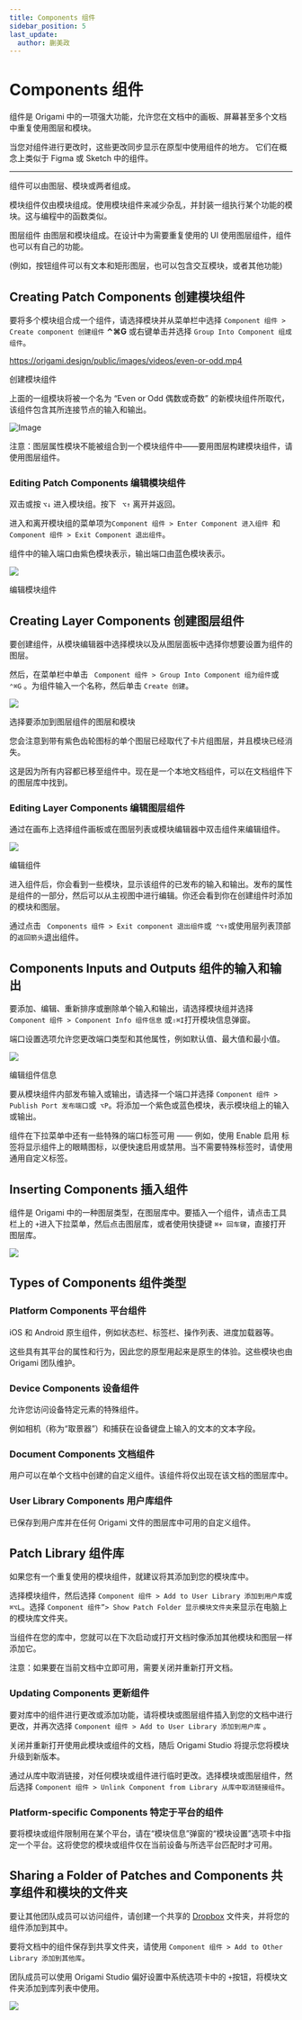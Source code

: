 ```yaml
---
title: Components 组件
sidebar_position: 5
last_update:
  author: 蒯美政
---
```


# Components 组件

组件是 Origami 中的一项强大功能，允许您在文档中的画板、屏幕甚至多个文档中重复使用图层和模块。

当您对组件进行更改时，这些更改同步显示在原型中使用组件的地方。 它们在概念上类似于 Figma 或 Sketch 中的组件。

---

组件可以由图层、模块或两者组成。


模块组件仅由模块组成。使用模块组件来减少杂乱，并封装一组执行某个功能的模块。这与编程中的函数类似。

图层组件 由图层和模块组成。在设计中为需要重复使用的 UI 使用图层组件，组件也可以有自己的功能。

(例如，按钮组件可以有文本和矩形图层，也可以包含交互模块，或者其他功能)

## Creating Patch Components 创建模块组件

要将多个模块组合成一个组件，请选择模块并从菜单栏中选择 `Component 组件 > Create component 创建组件` **⌃⌘G** 或右键单击并选择 `Group Into Component 组成组件`。

https://origami.design/public/images/videos/even-or-odd.mp4

创建模块组件

上面的一组模块将被一个名为 “Even or Odd 偶数或奇数” 的新模块组件所取代，该组件包含其所连接节点的输入和输出。

![Image](@site/static/img/docs/Workflow/components-1.png)

注意：图层属性模块不能被组合到一个模块组件中——要用图层构建模块组件，请使用图层组件。

### Editing Patch Components 编辑模块组件

双击或按 `⌥↓` 进入模块组。按下 ` ⌥↑` 离开并返回。

进入和离开模块组的菜单项为`Component 组件 > Enter Component 进入组件 `和`Component 组件 > Exit Component 退出组件`。

组件中的输入端口由紫色模块表示，输出端口由蓝色模块表示。

![](https://origami.design/public/images/documentation/edit-patch-components.png)

编辑模块组件

## Creating Layer Components 创建图层组件

要创建组件，从模块编辑器中选择模块以及从图层面板中选择你想要设置为组件的图层。

然后，在菜单栏中单击 ` Component 组件 > Group Into Component 组为组件`或` ⌃⌘G` 。为组件输入一个名称，然后单击 `Create 创建`。

![](https://origami.design/public/images/documentation/create-layer-components.png)

选择要添加到图层组件的图层和模块

您会注意到带有紫色齿轮图标的单个图层已经取代了卡片组图层，并且模块已经消失。

这是因为所有内容都已移至组件中。现在是一个本地文档组件，可以在文档组件下的图层库中找到。

### Editing Layer Components 编辑图层组件

通过在画布上选择组件画板或在图层列表或模块编辑器中双击组件来编辑组件。

![](https://origami.design/public/images/documentation/edit-layer-components.png)

编辑组件

进入组件后，你会看到一些模块，显示该组件的已发布的输入和输出。发布的属性是组件的一部分，然后可以从主视图中进行编辑。你还会看到你在创建组件时添加的模块和图层。

通过点击 ` Components 组件 > Exit component 退出组件`或` ⌃⌥↑`或使用层列表顶部的`返回箭头`退出组件。

## Components Inputs and Outputs 组件的输入和输出

要添加、编辑、重新排序或删除单个输入和输出，请选择模块组并选择 ` Component 组件 > Component Info 组件信息` 或`⇧⌘I`打开模块信息弹窗。

端口设置选项允许您更改端口类型和其他属性，例如默认值、最大值和最小值。

![](https://origami.design/public/images/documentation/edit-component.png)

编辑组件信息

要从模块组件内部发布输入或输出，请选择一个端口并选择 `Component 组件 > Publish Port 发布端口`或` ⌥P`。将添加一个紫色或蓝色模块，表示模块组上的输入或输出。

组件在下拉菜单中还有一些特殊的端口标签可用 —— 例如，使用 Enable 启用 标签将显示组件上的眼睛图标，以便快速启用或禁用。当不需要特殊标签时，请使用通用自定义标签。

## Inserting Components 插入组件

组件是 Origami 中的一种图层类型，在图层库中。要插入一个组件，请点击工具栏上的 `+`进入下拉菜单，然后点击图层库，或者使用快捷键 `⌘+ 回车键`，直接打开图层库。

![](https://origami.design/public/images/documentation/adding-components.png)

## Types of Components 组件类型

### Platform Components 平台组件

iOS 和 Android 原生组件，例如状态栏、标签栏、操作列表、进度加载器等。

这些具有其平台的属性和行为，因此您的原型用起来是原生的体验。这些模块也由 Origami 团队维护。

### Device Components 设备组件

允许您访问设备特定元素的特殊组件。

例如相机（称为“取景器”）和捕获在设备键盘上输入的文本的文本字段。

### Document Components 文档组件

用户可以在单个文档中创建的自定义组件。该组件将仅出现在该文档的图层库中。

### User Library Components 用户库组件

已保存到用户库并在任何 Origami 文件的图层库中可用的自定义组件。

## Patch Library 组件库

如果您有一个重复使用的模块组件，就建议将其添加到您的模块库中。

选择模块组件，然后选择 `Component 组件 > Add to User Library 添加到用户库`或` ⌘⌥L`。选择 `Component 组件”> Show Patch Folder 显示模块文件夹`来显示在电脑上的模块库文件夹。

当组件在您的库中，您就可以在下次启动或打开文档时像添加其他模块和图层一样添加它。

注意：如果要在当前文档中立即可用，需要关闭并重新打开文档。

### Updating Components 更新组件

要对库中的组件进行更改或添加功能，请将模块或图层组件插入到您的文档中进行更改，并再次选择 `Component 组件 > Add to User Library 添加到用户库` 。

关闭并重新打开使用此模块或组件的文档，随后 Origami Studio 将提示您将模块升级到新版本。

通过从库中取消链接，对任何模块或组件进行临时更改。选择模块或图层组件，然后选择 `Component 组件 > Unlink Component from Library 从库中取消链接组件`。

### Platform-specific Components 特定于平台的组件

要将模块或组件限制用在某个平台，请在“模块信息”弹窗的“模块设置”选项卡中指定一个平台。这将使您的模块或组件仅在当前设备与所选平台匹配时才可用。

## Sharing a Folder of Patches and Components 共享组件和模块的文件夹

要让其他团队成员可以访问组件，请创建一个共享的 [Dropbox](https://dropbox.com/)  文件夹，并将您的组件添加到其中。

要将文档中的组件保存到共享文件夹，请使用 `Component 组件 > Add to Other Library 添加到其他库`。

团队成员可以使用 Origami Studio 偏好设置中系统选项卡中的 `+`按钮，将模块文件夹添加到库列表中使用。

![](https://origami.design/public/images/docs/patchGroups-system.png)
